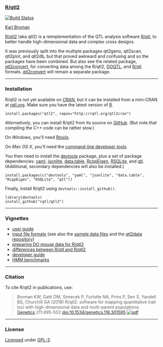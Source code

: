 ### [R/qtl2](https://kbroman.org/qtl2)

[![Build Status](https://travis-ci.org/rqtl/qtl2.svg?branch=master)](https://travis-ci.org/rqtl/qtl2)

[Karl Broman](https://kbroman.org)

[R/qtl2](https://kbroman.org/qtl2) (aka qtl2) is a reimplementation of
the QTL analysis software [R/qtl](http://rqtl.org), to better handle
high-dimensional data and complex cross designs.

It was previously split into the multiple packages qtl2geno, qtl2scan,
qtl2plot, and qtl2db, but that proved awkward and confusing and so the
packages have been combined. But also see the related package,
[qtl2convert](https://github.com/rqtl/qtl2convert), for converting
data among the R/qtl2,
[DOQTL](https://www.bioconductor.org/packages/release/bioc/html/DOQTL.html),
and [R/qtl](http://rqtl.org) formats.
[qtl2convert](https://github.com/rqtl/qtl2convert) will remain a
separate package.

---

### Installation

R/qtl2 is not yet available on [CRAN](https://cran.r-project.org), but
it can be installed from a mini-CRAN at [rqtl.org](http://rqtl.org).
Make sure you have the latest version of [R](https://cran.r-project.org).

    install.packages("qtl2", repos="http://rqtl.org/qtl2cran")

_Alternatively_, you can install R/qtl2 from its source on
[GitHub](https://github.com/rqtl). (But note that compiling the C++
code can be rather slow.)

On _Windows_, you'll need [Rtools](https://cran.r-project.org/bin/windows/Rtools/).

On _Mac OS X_, you'll need the
[command-line developer tools](https://mac-how-to.gadgethacks.com/how-to/install-command-line-developer-tools-without-xcode-0168115/).

You then need to install the
[devtools](https://github.com/hadley/devtools) package, plus a set of
package dependencies: [yaml](https://cran.r-project.org/package=yaml),
[jsonlite](https://cran.r-project.org/package=jsonlite),
[data.table](https://cran.r-project.org/package=data.table),
[RcppEigen](https://github.com/RcppCore/RcppEigen),
[RSQLite](https://github.com/rstats-db/RSQLite), and
[qtl](http://rqtl.org).
(Additional, secondary dependencies will also be installed.)

    install.packages(c("devtools", "yaml", "jsonlite", "data.table", "RcppEigen", "RSQLite", "qtl"))

Finally, install R/qtl2 using `devtools::install_github()`.

    library(devtools)
    install_github("rqtl/qtl2")

---

### Vignettes

- [user guide](https://kbroman.org/qtl2/assets/vignettes/user_guide.html)
- [input file formats](https://kbroman.org/qtl2/assets/vignettes/input_files.html)
  (see also the
  [sample data files](https://kbroman.org/qtl2/pages/sampledata.html)
  and the [qtl2data repository](https://github.com/rqtl/qtl2data))
- [preparing DO mouse data for R/qtl2](https://kbroman.org/qtl2/pages/prep_do_data.html)
- [differences between R/qtl and R/qtl2](https://kbroman.org/qtl2/assets/vignettes/rqtl_diff.html)
- [developer guide](https://kbroman.org/qtl2/assets/vignettes/developer_guide.html)
- [HMM benchmarks](https://kbroman.org/qtl2/assets/vignettes/hmm_benchmarks.html)

---

### Citation

To cite R/qtl2 in publications, use:

> Broman KW, Gatti DM, Simecek P, Furlotte NA, Prins P, Sen &#346;,
> Yandell BS, Churchill GA (2018)
> R/qtl2: software for mapping quantitative trait loci with
> high-dimensional data and multi-parent populations.
> [Genetics](http://genetics.org) 211:495-502
> [doi:10.1534/genetics.118.301595](https://doi.org/10.1534/genetics.118.301595)
> [![pdf](https://kbroman.org/pages/icons16/pdf-icon.png)](http://www.genetics.org/content/genetics/211/2/495.full.pdf)

---

### License

[Licensed](LICENSE) under [GPL-3](https://www.r-project.org/Licenses/GPL-3).

